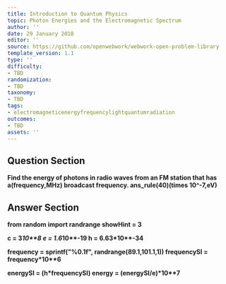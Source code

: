 ```yaml
---
title: Introduction to Quantum Physics
topic: Photon Energies and the Electromagnetic Spectrum
author: ''
date: 29 January 2018
editor: ''
source: https://github.com/openwebwork/webwork-open-problem-library
template_version: 1.1
type: ''
difficulty:
- TBD
randomization:
- TBD
taxonomy:
- TBD
tags:
- electromagneticenergyfrequencylightquantumradiation
outcomes:
- TBD
assets: ''
---
```


## Question Section 

<b>
Find the energy of photons in radio waves from an FM station that has a(frequency,MHz) broadcast frequency.
ans_rule(40)(times 10^-7,eV)



## Answer Section

from random import randrange
showHint = 3

c = 3*10**8
e = 1.6*10**-19
h = 6.63*10**-34

frequency = sprintf("%0.1f", randrange(89.1,101.1,1))
frequencySI = frequency*10**6

energySI = (h*frequencySI)
energy = (energySI/e)*10**7